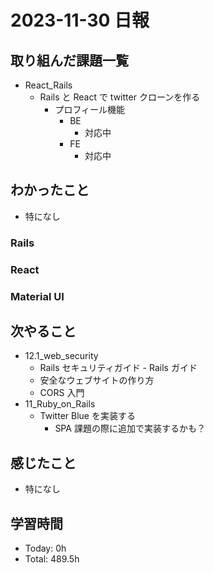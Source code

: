 # 2023-11-30 日報

## 取り組んだ課題一覧

- React_Rails
  - Rails と React で twitter クローンを作る
    - プロフィール機能
      - BE
        - 対応中
      - FE
        - 対応中

## わかったこと

- 特になし

### Rails

### React

### Material UI

## 次やること

- 12.1_web_security
  - Rails セキュリティガイド - Rails ガイド
  - 安全なウェブサイトの作り方
  - CORS 入門
- 11_Ruby_on_Rails
  - Twitter Blue を実装する
    - SPA 課題の際に追加で実装するかも？

## 感じたこと

- 特になし

## 学習時間

- Today: 0h
- Total: 489.5h
